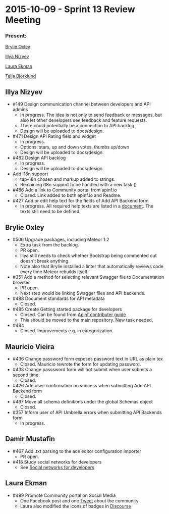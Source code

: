 2015-10-09 - Sprint 13 Review Meeting
===================


### Present:
[Brylie Oxley](https://www.openhub.net/accounts/brylie)

[Illya Nizyev](https://github.com/elnzv)

[Laura Ekman](https://github.com/Laura-Sampo)

[Taija Björklund](https://github.com/bajiat)

Illya Nizyev
-------------

* #149 Design communication channel between developers and API admins
  * In progress. The idea is not only to send feedback or messages, but also let other developers see feedback and feature requests.
  * There could potentially be a connection to API backlog.
  * Design will be uploaded to docs/design.
* #471 Design API Rating field and widget
  * In progress.
  * Options: stars, up and down votes, thumbs up/down
  * Design will be uploaded to docs/design.
* #482 Design API backlog
  * In progress.
  * Design will be uploaded to docs/design.
* Add i18n support
  * tap-18n chosen and markup added to strings.
  * Remaining i18n support to be handled with a new task ()
* #486 Add a link to Community portal from apinf.io
  * Closed. Link added to both apinf.io and Readme.
* #427 Add or edit help text for the fields of Add API Backend form
  * In progress. All required help texts are listed in a [document](https://github.com/apinf/platform/wiki/Add-API-Backend-form-help-text). The texts still need to be defined.

Brylie Oxley
-------------
* #506 Upgrade packages, including Meteor 1.2
  * Extra task from the backlog.
  * PR open.
  * Illya still needs to check whether Bootstrap being commented out doesn't break anything.
  * Note also that Brylie installed a linter that automatically reviews code every time Meteor rebuilds itself.
* #351 Add a method for selecting relevant Swagger file to Documentation browser
  * PR open.
  * Next step would be linking Swagger files and API backends.
* #488 Document standards for API metadata
  * Closed.
* #485 Create Getting started package for developers
  * Closed. Can be found from [Apinf contributer guide](https://github.com/apinf/docs/blob/master/docs/develop/contributing.md)
  * This should be moved to the main repository. New task needed.
* #484
  * Closed. Improvements e.g. in categorization.

Mauricio Vieira
-------------
* #436 Change password form exposes password text in URL as plain tex
  * Closed. Mauricio rewrote the form for updating password.
* #438 Change passsword form will not submit when user submits a second time
  * Closed.
* #426 Add user-confirmation on success when submitting Add API Backend form
  * Closed.
* #497 Move all schema definitions under the global Schemas object
  * Closed.
* #357 Inform user of API Umbrella errors when submitting API Backends form
  * In progress.
  
Damir Mustafin
-------------
* #467 Add .txt parsing to the ace editor configuration importer
  * PR open.
* #418 Study social networks for developers
  * See [Social networks for developers](https://apinf.hackpad.com/Social-networks-for-developers-bR4Cm7P9jBh)
  
Laura Ekman
-------------
  * #489 Promote Community portal on Social Media 
    * One Facebook post and one [Tweet](https://twitter.com/APInf_io/status/651346905306411008) about the community
    * Laura also modified the icons of badges in [Discourse](http://community.apinf.io/badges)
